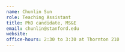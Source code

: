 ```yaml
---
name: Chunlin Sun
role: Teaching Assistant
title: PhD candidate, MS&E
email: chunlin@stanford.edu
website: 
office-hours: 2:30 to 3:30 at Thornton 210
---
```

